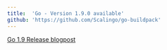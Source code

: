 ```yaml
---
title:	'Go - Version 1.9.0 available'
github: 'https://github.com/Scalingo/go-buildpack'
---
```


[Go 1.9 Release blogpost](https://blog.golang.org/go1.9)

